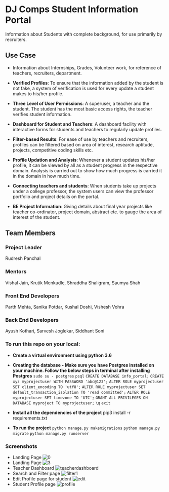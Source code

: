 # DJ Comps Student Information Portal
Information about Students with complete background, for use  primarily by recruiters.

## Use Case

- Information about Internships, Grades, Volunteer work, for reference of teachers, recruiters, department.

- **Verified Profiles**: To ensure that the information added by the student is not fake, a system of verification is used for every update a student makes to his/her profile.

- **Three Level of User Permissions**: A superuser, a teacher and the student. The student has the most basic access rights, the teacher verifies student information.

- **Dashboard for Student and Teachers**: A dashboard facility with interactive forms for students and teachers to regularly update profiles.

- **Filter-based Results**: For ease of use by teachers and recruiters, profiles can be filtered based on area of interest, research aptitude, projects, competitive coding skills etc.

- **Profile Updation and Analysis**: Whenever a student updates his/her profile, it can be viewed by all as a student progress in the respective domain. Analysis is carried out to show how much progress is carried it in the domain in how much time.

- **Connecting teachers and students**: When students take up projects under a college professor, the system users can view the professor portfolio and project details on the portal.

- **BE Project Information**: Giving details about final year projects like teacher co-ordinator, project domain, abstract etc. to gauge the area of interest of the student.

## Team Members
### Project Leader
Rudresh Panchal

### Mentors
Vishal Jain, Krutik Menkudle, Shraddha Shaligram, Saumya Shah

### Front End Developers
Parth Mehta, Sanika Potdar, Kushal Doshi, Vishesh Vohra

### Back End Developers
Ayush Kothari, Sarvesh Joglekar, Siddhant Soni


### To run this repo on your local:

- **Create a virtual environment using python 3.6**

- **Creating the database - Make sure you have Postgres installed on your machine. Follow the below steps in terminal after installing Postgres**
```sudo su - postgres```
```psql```
```CREATE DATABASE info_portal;```
```CREATE xyz myprojectuser WITH PASSWORD 'abc@123';```
```ALTER ROLE myprojectuser SET client_encoding TO 'utf8';```
```ALTER ROLE myprojectuser SET default_transaction_isolation TO 'read committed';```
```ALTER ROLE myprojectuser SET timezone TO 'UTC';```
```GRANT ALL PRIVILEGES ON DATABASE myproject TO myprojectuser;```
```\q```
```exit```

- **Install all the dependencies of the project**
pip3 install -r requirements.txt


- **To run the project**
```python manage.py makemigrations```
```python manage.py migrate```
```python manage.py runserver```

### Screenshots

- Landing Page
![0](https://user-images.githubusercontent.com/29770201/45575846-9804fd80-b892-11e8-8900-614a0fca018d.png)
- Landing Page
![3](https://user-images.githubusercontent.com/29770201/45575849-9b988480-b892-11e8-90e7-f8ba9a3c51d9.png)
- Teacher Dashboard
![teacherdashboard](https://user-images.githubusercontent.com/29770201/45575853-9e937500-b892-11e8-8ebb-ea0af950a127.png)
- Search and Filter page
![filter1](https://user-images.githubusercontent.com/29770201/45575871-a7844680-b892-11e8-9930-e73d21bc4aff.png)
- Edit Profile page for student
![edit](https://user-images.githubusercontent.com/29770201/45575874-a9e6a080-b892-11e8-968e-984e33601315.png)
- Student Profile page
![profile](https://user-images.githubusercontent.com/29770201/45575965-f631e080-b892-11e8-906d-51b42602ff36.png)
